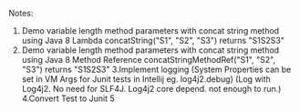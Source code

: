 Notes:

1. Demo variable length method parameters with concat string method using Java 8 Lambda
concatString("S1", "S2", "S3") returns "S1S2S3"
2. Demo variable length method parameters with concat string method using Java 8 Method Reference
concatStringMethodRef("S1", "S2", "S3") returns "S1S2S3"
3.Implement logging (System Properties can be set in VM Args for Junit tests in Intellij eg. log4j2.debug)
(Log with Log4j2. No need for SLF4J. Log4j2 core depend. not enough to run.)
4.Convert Test to Junit 5